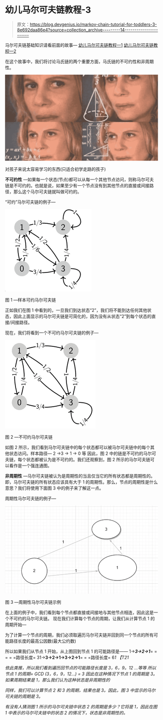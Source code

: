 # 幼儿马尔可夫链教程-3

> 原文：<https://blog.devgenius.io/markov-chain-tutorial-for-toddlers-3-8e692daa86e4?source=collection_archive---------14----------------------->

马尔可夫链基础知识请看前面的故事—
[幼儿马尔可夫链教程—1](https://medium.com/@abhishek3khare1/markov-chain-tutorial-for-toddlers-b32de55035a0)
[幼儿马尔可夫链教程—2](https://medium.com/@abhishek3khare1/markov-chain-tutorial-for-toddlers-2-cce583eac064)

在这个故事中，我们将讨论马氏链的两个重要方面，马氏链的不可约性和非周期性。

![](img/135a3bb55ed5625da09f245d04cc2a2d.png)

对孩子来说太容易学习的东西(只适合初学走路的孩子)

**不可约性** —如果每一个状态(节点)都可以从每一个其他节点访问，则称马尔可夫链是不可约的。也就是说，如果至少有一个节点没有到其他节点的直接或间接路径，那么这个马尔可夫链就叫做可约的。

“可约”马尔可夫链的例子—

![](img/f8f1ac38ac07f95f80ae362f3aa63042.png)

图 1 —样本可约马尔可夫链

正如我们在图 1 中看到的，一旦我们到达状态“2”，我们将不能到达任何其他状态，因此上面显示的马尔可夫链是可简化的，因为没有从状态“2”到每个状态的直接/间接路径。

现在，我们将看到一个不可约马尔可夫链的例子—

![](img/5748bfad0b65643e442a2b268e6d93a7.png)

图 2 —不可约马尔可夫链

如图 2 所示，我们看到马尔可夫链中的每个状态都可以被马尔可夫链中的每个其他状态访问。样本路径— 2 →3 → 1 → 0 等
因此，图 2 中的链是不可约的马尔可夫链，每个状态都被认为是不可约的。我们还观察到，图 2 所示的马尔可夫链可以看作是一个强连通图。

**非周期性** —马尔可夫链被认为是周期性的当且仅当它的所有状态都是周期性的。即，马尔可夫链的所有状态应该具有大于 1 的周期性。那么，节点的周期性是什么意思？我们将使用下面图 3 中的例子来了解这一点。

周期性马尔可夫链的例子—

![](img/36660fe4c94fc2724cdd13bcfb43e40c.png)

图 3 —周期性马尔可夫链示例

在上面的例子中，我们看到每个节点都直接或间接地与其他节点相连，因此这是一个不可约的马尔可夫链。
现在我们计算每个节点的周期，让我们从计算节点 1 的周期开始—

为了计算一个节点的周期，我们必须取遍历马尔可夫链并回到同一个节点的所有可能路径长度的最高公因数(最大公约数)

所以如果我们从节点 1 开始，从上图回到节点 1 的可能路径是——
1→***3→2→1***= = = = =路径长度= 31→****3→2→1→3→2→1****= = =路径长度= 6*1 【T21*

*依此类推，所以我们看到遍历回节点的可能路径长度是 3，6，9。12 …等等
所以节点 1 的周期= GCD (3，6，9，12…) = 3
因此在这种情况下节点 1 的周期是 3。如果周期结果是 1，那么我们认为这种状态是非周期性的*

*同样，我们可以计算节点 2 和 3 的周期，结果也是 3。因此，图 3 中显示的马尔可夫链的周期是 3。*

*有没有人猜测图 1 所示的马尔可夫链中状态 2 的周期是多少？它将是 1，因此在图 1 中表示的马尔可夫链中的状态 2 的情况下，状态是非周期性的。*